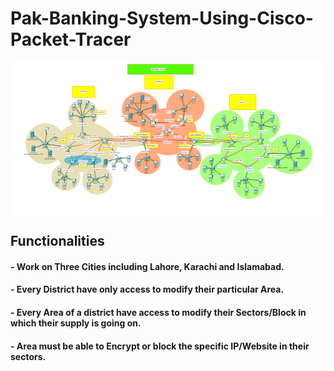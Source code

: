 # Pak-Banking-System-Using-Cisco-Packet-Tracer
<img align="center" alt="GIF" src="Demo.png" />

<h2>Functionalities</h2>
<h4>- Work on Three Cities including Lahore, Karachi and Islamabad.</h4>
<h4>- Every District have only access to modify their particular Area.</h4>
<h4>- Every Area of a district have access to modify their Sectors/Block in which their supply is going on.</h4>
<h4>- Area must be able to Encrypt or block the specific IP/Website in their sectors.</h4>
